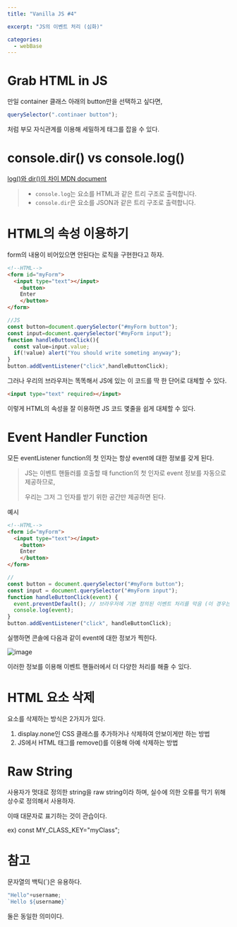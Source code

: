 ```yaml
---
title: "Vanilla JS #4"

excerpt: "JS의 이벤트 처리 (심화)"

categories:
  - webBase
---
```




# Grab HTML in JS

만일 container 클래스 아래의 button만을 선택하고 싶다면,

```js
querySelector(".continaer button");
```

처럼 부모 자식관계를 이용해 세밀하게 태그를 잡을 수 있다.



# console.dir() vs console.log()

[log()와 dir()의 차이 MDN document](https://developer.mozilla.org/ko/docs/Web/API/console/log_static#log%EC%99%80_dir%EC%9D%98_%EC%B0%A8%EC%9D%B4)

> - `console.log`는 요소를 HTML과 같은 트리 구조로 출력합니다.
> - `console.dir`은 요소를 JSON과 같은 트리 구조로 출력합니다.



# HTML의 속성 이용하기

form의 내용이 비어있으면 안된다는 로직을 구현한다고 하자.

```html
<!--HTML-->
<form id="myForm">
  <input type="text"></input>
	<button>
    Enter
	</button>
</form>
```

```js
//JS
const button=document.querySelector("#myForm button");
const input=document.querySelector("#myForm input");
function handleButtonClick(){
  const value=input.value;
  if(!value) alert("You should write someting anyway");
}
button.addEventListener("click",handleButtonClick);
```

그러나 우리의 브라우저는 똑똑해서 JS에 있는 이 코드를 딱 한 단어로 대체할 수 있다.

```html
<input type="text" required></input>
```

이렇게 HTML의 속성을 잘 이용하면 JS 코드 몇줄을 쉽게 대체할 수 있다.



# Event Handler Function

모든 eventListener function의 첫 인자는 항상 event에 대한 정보를 갖게 된다.

> JS는 이벤트 핸들러를 호출할 때 function의 첫 인자로 event 정보를 자동으로 제공하므로,
>
> 우리는 그저 그 인자를 받기 위한 공간만 제공하면 된다.



예시

```html
<!--HTML-->
<form id="myForm">
  <input type="text"></input>
	<button>
    Enter
	</button>
</form>
```

```js
//
const button = document.querySelector("#myForm button");
const input = document.querySelector("#myForm input");
function handleButtonClick(event) {
  event.preventDefault(); // 브라우저에 기본 정의된 이벤트 처리를 막음 (이 경우는 새로고침을 막음)
  console.log(event);
}
button.addEventListener("click", handleButtonClick);
```

실행하면 콘솔에 다음과 같이 event에 대한 정보가 찍힌다.

![image](https://github.com/forwarder1121/forwarder1121.github.io/assets/66872094/245ab276-4d81-49cb-8c49-b785412beebe)

이러한 정보를 이용해 이벤트 핸들러에서 더 다양한 처리를 해줄 수 있다.



# HTML 요소 삭제

요소를 삭제하는 방식은 2가지가 있다.

1. display.none인 CSS 클래스를 추가하거나 삭제하여 안보이게만 하는 방법
2. JS에서 HTML 태그를 remove()를 이용해 아예 삭제하는 방법



# Raw String

사용자가 멋대로 정의한 string을 raw string이라 하며, 실수에 의한 오류를 막기 위해 상수로 정의해서 사용하자.

이때 대문자로 표기하는 것이 관습이다.

ex) const MY_CLASS_KEY="myClass";



# 참고

문자열의 백틱(`)은 유용하다.

```js
"Hello"+username;
`Hello ${username}`
```

둘은 동일한 의미이다.